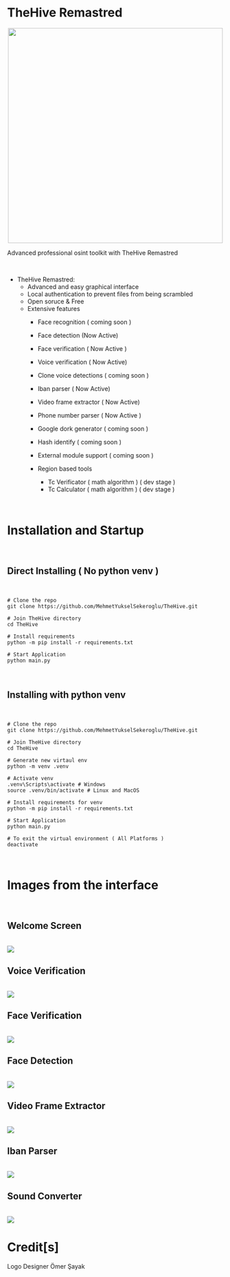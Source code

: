 <h1 aling=center>TheHive Remastred</h1>

<div align="center">

<img src="./iconfiles/logo.png"  border-radius="50%;" height="500px" />
</div>

<p>Advanced professional osint toolkit with TheHive Remastred</p><br>




- TheHive Remastred:
    - Advanced and easy graphical interface
    - Local authentication to prevent files from being scrambled
    - Open soruce & Free
    - Extensive features
        - Face recognition ( coming soon )
        - Face detection (Now Active)
        - Face verification ( Now Active )
        - Voice verification ( Now Active)
        - Clone voice detections ( coming soon )
        - Iban parser ( Now Active)
        - Video frame extractor ( Now Active)
        - Phone number parser ( Now Active )
        - Google dork generator ( coming soon )
        - Hash identify ( coming soon )
        - External module support ( coming soon )

        - Region based tools
            - Tc Verificator ( math algorithm ) ( dev stage ) 
            - Tc Calculator ( math algorithm ) ( dev stage )


<br>

<h1> Installation and Startup </h1>
<br>

## Direct Installing ( No python venv )

<br>

```shell
# Clone the repo
git clone https://github.com/MehmetYukselSekeroglu/TheHive.git

# Join TheHive directory
cd TheHive

# Install requirements
python -m pip install -r requirements.txt

# Start Application 
python main.py

```

<br>

## Installing with python venv

<br>


```shell
# Clone the repo
git clone https://github.com/MehmetYukselSekeroglu/TheHive.git

# Join TheHive directory
cd TheHive

# Generate new virtaul env
python -m venv .venv

# Activate venv
.venv\Scripts\activate # Windows
source .venv/bin/activate # Linux and MacOS

# Install requirements for venv
python -m pip install -r requirements.txt

# Start Application 
python main.py

# To exit the virtual environment ( All Platforms )
deactivate

```




<br>
<h1>Images from the interface</h1>

<br>

## Welcome Screen

<br>

<img src="./img/welcomeScreen.png">

<br>


## Voice Verification

<br>

<img src="./img/voiceVerification.png">

<br>

## Face Verification

<br>

<img src="./img/FaceVerification.png">


## Face Detection

<br>

<img src="./img/FaceDetection.png">

## Video Frame Extractor

<br>
<img src="./img/video2frame.png">


<br>


## Iban Parser

<br>
<img src="./img/ibanParserGUI.png">
<br>



## Sound Converter 

<br>

<img src="./img/soundConverter.png">




<br>

# Credit[s]

<p>
Logo Designer <a hred="https://github.com/omersayak">Ömer Şayak</a>

</p>
